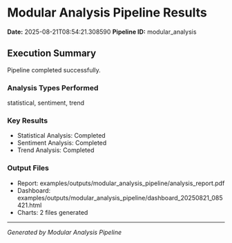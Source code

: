 # Modular Analysis Pipeline Results

**Date:** 2025-08-21T08:54:21.308590
**Pipeline ID:** modular_analysis

## Execution Summary

Pipeline completed successfully.

### Analysis Types Performed
statistical, sentiment, trend

### Key Results
- Statistical Analysis: Completed
- Sentiment Analysis: Completed
- Trend Analysis: Completed

### Output Files
- Report: examples/outputs/modular_analysis_pipeline/analysis_report.pdf
- Dashboard: examples/outputs/modular_analysis_pipeline/dashboard_20250821_085421.html
- Charts: 2 files generated

---
*Generated by Modular Analysis Pipeline*